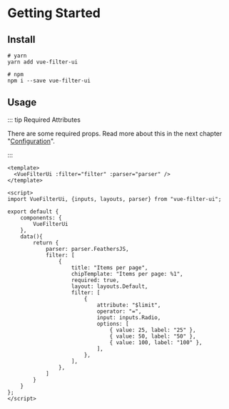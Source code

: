 # Getting Started

## Install

```bash{2,5}
# yarn
yarn add vue-filter-ui

# npm
npm i --save vue-filter-ui
```

## Usage

::: tip Required Attributes

There are some required props. Read more about this in the next chapter "[Configuration](./2-Configuration.md)".

:::

```vue
<template>
  <VueFilterUi :filter="filter" :parser="parser" />
</template>

<script>
import VueFilterUi, {inputs, layouts, parser} from "vue-filter-ui";

export default {
	components: {
		VueFilterUi
	},
	data(){
		return {
			parser: parser.FeathersJS,
			filter: [
				{
					title: "Items per page",
					chipTemplate: "Items per page: %1",
					required: true,
					layout: layouts.Default,
					filter: [
						{
							attribute: "$limit",
							operator: "=",
							input: inputs.Radio,
							options: [
								{ value: 25, label: "25" },
								{ value: 50, label: "50" },
								{ value: 100, label: "100" },
							],
						},
					],
				},
			]
		}
	}
};
</script>
```
